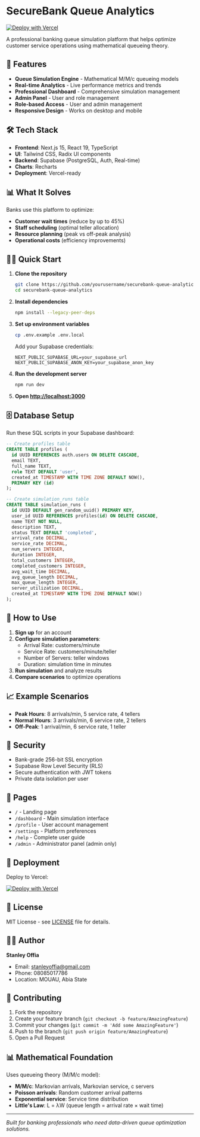 # SecureBank Queue Analytics

[![Deploy with Vercel](https://vercel.com/button)](https://vercel.com/new/clone?repository-url=https://github.com/stanleyoffia/securebank-queue-analytics)

A professional banking queue simulation platform that helps optimize customer service operations using mathematical queueing theory.

## 🚀 Features

- **Queue Simulation Engine** - Mathematical M/M/c queueing models
- **Real-time Analytics** - Live performance metrics and trends
- **Professional Dashboard** - Comprehensive simulation management
- **Admin Panel** - User and role management
- **Role-based Access** - User and admin management
- **Responsive Design** - Works on desktop and mobile

## 🛠️ Tech Stack

- **Frontend**: Next.js 15, React 19, TypeScript
- **UI**: Tailwind CSS, Radix UI components
- **Backend**: Supabase (PostgreSQL, Auth, Real-time)
- **Charts**: Recharts
- **Deployment**: Vercel-ready

## 📊 What It Solves

Banks use this platform to optimize:
- **Customer wait times** (reduce by up to 45%)
- **Staff scheduling** (optimal teller allocation)
- **Resource planning** (peak vs off-peak analysis)
- **Operational costs** (efficiency improvements)

## 🏃‍♂️ Quick Start

1. **Clone the repository**
   ```bash
   git clone https://github.com/yourusername/securebank-queue-analytics.git
   cd securebank-queue-analytics
   ```

2. **Install dependencies**
   ```bash
   npm install --legacy-peer-deps
   ```

3. **Set up environment variables**
   ```bash
   cp .env.example .env.local
   ```
   Add your Supabase credentials:
   ```
   NEXT_PUBLIC_SUPABASE_URL=your_supabase_url
   NEXT_PUBLIC_SUPABASE_ANON_KEY=your_supabase_anon_key
   ```

4. **Run the development server**
   ```bash
   npm run dev
   ```

5. **Open [http://localhost:3000](http://localhost:3000)**

## 🗄️ Database Setup

Run these SQL scripts in your Supabase dashboard:

```sql
-- Create profiles table
CREATE TABLE profiles (
  id UUID REFERENCES auth.users ON DELETE CASCADE,
  email TEXT,
  full_name TEXT,
  role TEXT DEFAULT 'user',
  created_at TIMESTAMP WITH TIME ZONE DEFAULT NOW(),
  PRIMARY KEY (id)
);

-- Create simulation_runs table
CREATE TABLE simulation_runs (
  id UUID DEFAULT gen_random_uuid() PRIMARY KEY,
  user_id UUID REFERENCES profiles(id) ON DELETE CASCADE,
  name TEXT NOT NULL,
  description TEXT,
  status TEXT DEFAULT 'completed',
  arrival_rate DECIMAL,
  service_rate DECIMAL,
  num_servers INTEGER,
  duration INTEGER,
  total_customers INTEGER,
  completed_customers INTEGER,
  avg_wait_time DECIMAL,
  avg_queue_length DECIMAL,
  max_queue_length INTEGER,
  server_utilization DECIMAL,
  created_at TIMESTAMP WITH TIME ZONE DEFAULT NOW()
);
```

## 🎯 How to Use

1. **Sign up** for an account
2. **Configure simulation parameters**:
   - Arrival Rate: customers/minute
   - Service Rate: customers/minute/teller
   - Number of Servers: teller windows
   - Duration: simulation time in minutes
3. **Run simulation** and analyze results
4. **Compare scenarios** to optimize operations

## 📈 Example Scenarios

- **Peak Hours**: 8 arrivals/min, 5 service rate, 4 tellers
- **Normal Hours**: 3 arrivals/min, 6 service rate, 2 tellers  
- **Off-Peak**: 1 arrival/min, 6 service rate, 1 teller

## 🔐 Security

- Bank-grade 256-bit SSL encryption
- Supabase Row Level Security (RLS)
- Secure authentication with JWT tokens
- Private data isolation per user

## 📱 Pages

- `/` - Landing page
- `/dashboard` - Main simulation interface
- `/profile` - User account management
- `/settings` - Platform preferences
- `/help` - Complete user guide
- `/admin` - Administrator panel (admin only)

## 🚀 Deployment

Deploy to Vercel:

[![Deploy with Vercel](https://vercel.com/button)](https://vercel.com/new/clone?repository-url=https://github.com/yourusername/securebank-queue-analytics)

## 📄 License

MIT License - see [LICENSE](LICENSE) file for details.

## 👨‍💻 Author

**Stanley Offia**
- Email: stanleyoffia@gmail.com
- Phone: 08085017786
- Location: MOUAU, Abia State

## 🤝 Contributing

1. Fork the repository
2. Create your feature branch (`git checkout -b feature/AmazingFeature`)
3. Commit your changes (`git commit -m 'Add some AmazingFeature'`)
4. Push to the branch (`git push origin feature/AmazingFeature`)
5. Open a Pull Request

## 📊 Mathematical Foundation

Uses queueing theory (M/M/c model):
- **M/M/c**: Markovian arrivals, Markovian service, c servers
- **Poisson arrivals**: Random customer arrival patterns
- **Exponential service**: Service time distribution
- **Little's Law**: L = λW (queue length = arrival rate × wait time)

---

*Built for banking professionals who need data-driven queue optimization solutions.*